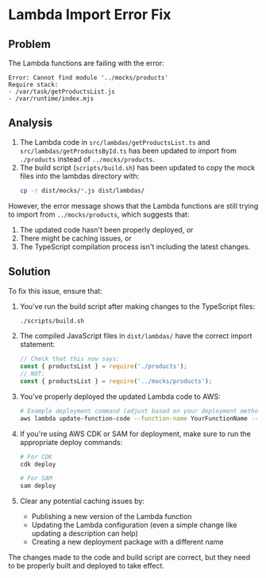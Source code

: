 # Lambda Import Error Fix

## Problem
The Lambda functions are failing with the error:
```
Error: Cannot find module '../mocks/products'
Require stack:
- /var/task/getProductsList.js
- /var/runtime/index.mjs
```

## Analysis
1. The Lambda code in `src/lambdas/getProductsList.ts` and `src/lambdas/getProductsById.ts` has been updated to import from `./products` instead of `../mocks/products`.
2. The build script (`scripts/build.sh`) has been updated to copy the mock files into the lambdas directory with:
   ```bash
   cp -r dist/mocks/*.js dist/lambdas/
   ```

However, the error message shows that the Lambda functions are still trying to import from `../mocks/products`, which suggests that:
1. The updated code hasn't been properly deployed, or
2. There might be caching issues, or
3. The TypeScript compilation process isn't including the latest changes.

## Solution
To fix this issue, ensure that:

1. You've run the build script after making changes to the TypeScript files:
   ```bash
   ./scripts/build.sh
   ```

2. The compiled JavaScript files in `dist/lambdas/` have the correct import statement:
   ```javascript
   // Check that this now says:
   const { productsList } = require('./products');
   // NOT:
   const { productsList } = require('../mocks/products');
   ```

3. You've properly deployed the updated Lambda code to AWS:
   ```bash
   # Example deployment command (adjust based on your deployment method)
   aws lambda update-function-code --function-name YourFunctionName --zip-file fileb://path/to/deployment/package.zip
   ```

4. If you're using AWS CDK or SAM for deployment, make sure to run the appropriate deploy commands:
   ```bash
   # For CDK
   cdk deploy

   # For SAM
   sam deploy
   ```

5. Clear any potential caching issues by:
   - Publishing a new version of the Lambda function
   - Updating the Lambda configuration (even a simple change like updating a description can help)
   - Creating a new deployment package with a different name

The changes made to the code and build script are correct, but they need to be properly built and deployed to take effect.